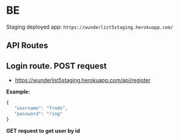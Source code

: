 # BE
Staging deployed app: 
`https://wunderlist5staging.herokuapp.com/`

## API Routes
**Login route. POST request**
- 
- https://wunderlist5staging.herokuapp.com/api/register

**__Example:__**
```javascript
{
   "username": "frodo",
   "password": "ring"
}
```

**GET request to get user by id**

